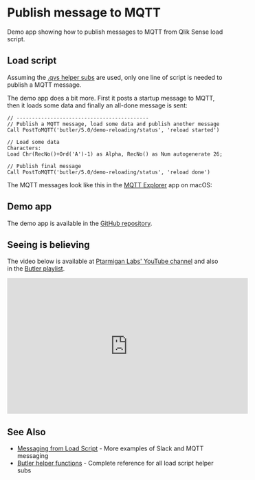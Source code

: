 # Publish message to MQTT

Demo app showing how to publish messages to MQTT from Qlik Sense load script.

## Load script

Assuming the [.qvs helper subs](/docs/reference/sense-helper-subs/) are used, only one line of script is needed to publish a MQTT message.

The demo app does a bit more. First it posts a startup message to MQTT, then it loads some data and finally an all-done message is sent:

```qlik
// -------------------------------------------
// Publish a MQTT message, load some data and publish another message
Call PostToMQTT('butler/5.0/demo-reloading/status', 'reload started')

// Load some data
Characters:
Load Chr(RecNo()+Ord('A')-1) as Alpha, RecNo() as Num autogenerate 26;

// Publish final message
Call PostToMQTT('butler/5.0/demo-reloading/status', 'reload done')
```

The MQTT messages look like this in the [MQTT Explorer](http://mqtt-explorer.com/) app on macOS:

<ResponsiveImage
  src="/img/butler-publish-mqtt-message-1.png"
  alt="MQTT messages created from Qlik Sense load script"
  caption="MQTT messages created from Qlik Sense load script"
  maxWidth="800px"
/>

## Demo app

The demo app is available in the [GitHub repository](https://github.com/ptarmiganlabs/butler/tree/master/docs/sense_apps).

## Seeing is believing

The video below is available at [Ptarmigan Labs' YouTube channel](https://www.youtube.com/channel/UCpQblhippq-KfWkXEEYFHTQ) and also in the [Butler playlist](https://www.youtube.com/playlist?list=PLUuyY5OOOsz3XX5YT2QEwa7dzaBT1kOCP).

<iframe width="560" height="315" src="https://www.youtube.com/embed/GtOojhW5HsA" title="YouTube video player" frameborder="0" allow="accelerometer; autoplay; clipboard-write; encrypted-media; gyroscope; picture-in-picture" allowfullscreen></iframe>

## See Also

- [Messaging from Load Script](../../messaging-from-load-script) - More examples of Slack and MQTT messaging
- [Butler helper functions](/docs/reference/sense-helper-subs/) - Complete reference for all load script helper subs
